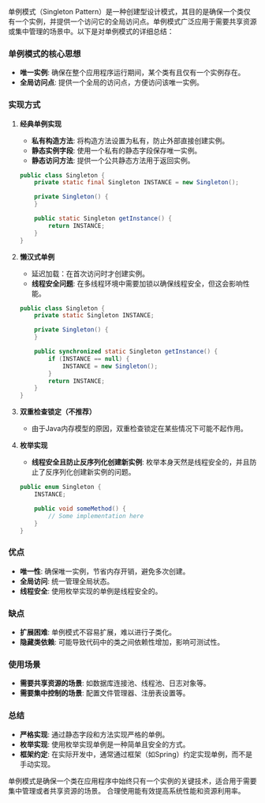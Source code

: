 单例模式（Singleton Pattern）是一种创建型设计模式，其目的是确保一个类仅有一个实例，并提供一个访问它的全局访问点。单例模式广泛应用于需要共享资源或集中管理的场景中。以下是对单例模式的详细总结：

### 单例模式的核心思想

- **唯一实例**: 确保在整个应用程序运行期间，某个类有且仅有一个实例存在。
- **全局访问点**: 提供一个全局的访问点，方便访问该唯一实例。

### 实现方式

1. **经典单例实现**

    - **私有构造方法**: 将构造方法设置为私有，防止外部直接创建实例。
    - **静态实例字段**: 使用一个私有的静态字段保存唯一实例。
    - **静态访问方法**: 提供一个公共静态方法用于返回实例。

   ```java
   public class Singleton {
       private static final Singleton INSTANCE = new Singleton();

       private Singleton() {
       }

       public static Singleton getInstance() {
           return INSTANCE;
       }
   }
   ```

2. **懒汉式单例**

    - 延迟加载：在首次访问时才创建实例。
    - **线程安全问题**: 在多线程环境中需要加锁以确保线程安全，但这会影响性能。

   ```java
   public class Singleton {
       private static Singleton INSTANCE;

       private Singleton() {
       }

       public synchronized static Singleton getInstance() {
           if (INSTANCE == null) {
               INSTANCE = new Singleton();
           }
           return INSTANCE;
       }
   }
   ```

3. **双重检查锁定（不推荐）**

    - 由于Java内存模型的原因，双重检查锁定在某些情况下可能不起作用。

4. **枚举实现**

    - **线程安全且防止反序列化创建新实例**: 枚举本身天然是线程安全的，并且防止了反序列化创建新实例的问题。

   ```java
   public enum Singleton {
       INSTANCE;

       public void someMethod() {
           // Some implementation here
       }
   }
   ```

### 优点

- **唯一性**: 确保唯一实例，节省内存开销，避免多次创建。
- **全局访问**: 统一管理全局状态。
- **线程安全**: 使用枚举实现的单例是线程安全的。

### 缺点

- **扩展困难**: 单例模式不容易扩展，难以进行子类化。
- **隐藏类依赖**: 可能导致代码中的类之间依赖性增加，影响可测试性。

### 使用场景

- **需要共享资源的场景**: 如数据库连接池、线程池、日志对象等。
- **需要集中控制的场景**: 配置文件管理器、注册表设置等。

### 总结

- **严格实现**: 通过静态字段和方法实现严格的单例。
- **枚举实现**: 使用枚举实现单例是一种简单且安全的方式。
- **框架约定**: 在实际开发中，通常通过框架（如Spring）约定实现单例，而不是手动实现。

单例模式是确保一个类在应用程序中始终只有一个实例的关键技术，适合用于需要集中管理或者共享资源的场景。
合理使用能有效提高系统性能和资源利用率。